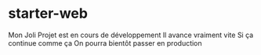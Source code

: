 # starter-web
Mon Joli Projet
est en cours de développement
Il avance vraiment vite
Si ça continue comme ça
On pourra bientôt passer en production
